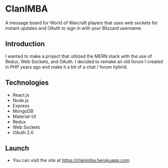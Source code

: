 # ClanIMBA
A message board for World of Warcraft players that uses web sockets for instant updates and OAuth to sign in with your Blizzard username.
## Introduction
I wanted to make a project that utilized the MERN stack with the use of Redux, Web Sockets, and OAuth. I decided to remake an old forum I created in PHP years ago and make it a bit of a chat / forum hybrid. 
## Technologies
* React.js
* Node.js
* Express
* MongoDB
* Material-UI
* Redux
* Web Sockets
* OAuth 2.0
## Launch
* You can visit the site at https://clanimba.herokuapp.com

